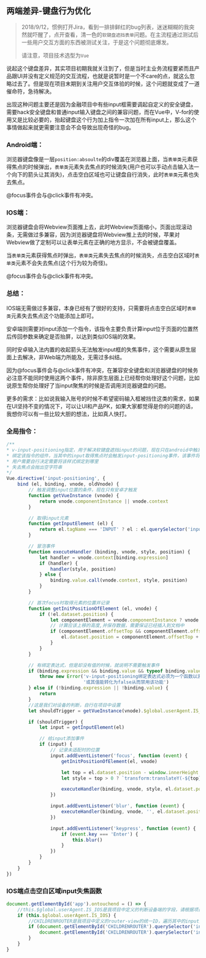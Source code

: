 ## 两端差异-键盘行为优化

> 2018/9/12，惯例打开Jira，看到一排排鲜红的bug列表，迷迷糊糊的我突然就吓醒了，点开查看，清一色的`软键盘遮挡表单`问题。在主流程通过测试后一些用户交互方面的东西被测试关注，于是这个问题彻底爆发。
>
> 请注意，项目技术选型为`Vue`

说起这个键盘差异，其实项目初期我就关注到了，但是当时主业务流程要紧而且产品跟UI并没有定义规范的交互流程，也就是说暂时是一个不care的点，就这么忽略过去了。但是现在项目末期到关注用户交互体验的时候，这个问题就变成了一道催命符，急待解决。

出现这种问题主要还是因为金融项目中有些input框需要调起自定义的安全键盘，需要hack安全键盘和普通input输入键盘之间的兼容问题，而在Vue中，V-for的使用又是比较必要的，抬起键盘这个行为加上指令一次加在所有input上，那么这个事情做起来就更需要注意会不会导致出现奇怪的bug。

### Android端：

浏览器键盘像是一层`position:absoulte`的div覆盖在浏览器上面，当`表单类`元素获得焦点的时候弹出，`表单类`元素失去焦点的时候消失(用户也可以手动点击输入法一个向下的箭头让其消失)，点击空白区域也可让键盘自行消失，此时`表单类`元素也失去焦点。

@focus事件会与@click事件有冲突。

### IOS端：

浏览器键盘会将Webview页面推上去，此时Webview页面缩小，页面出现滚动条，无需做过多兼容，因为浏览器键盘将Webview推上去的时候，苹果对Webview做了定制可以让表单元素在正确的地方显示，不会被键盘覆盖。

当`表单类`元素获得焦点时弹出，`表单类`元素失去焦点的时候消失，点击空白区域时`表单类`元素不会失去焦点(这个行为较为奇怪)。

@focus事件会与@click事件有冲突。

### 总结：

IOS端无需做过多兼容，本身已经有了很好的支持，只需要将点击空白区域时`表单类`元素失去焦点这个功能添加上即可。

安卓端则需要对input添加一个指令，该指令主要负责计算input位于页面的位置然后传回参数来确定是否抬屏，以达到类似IOS端的效果。

同时安卓输入法内置的收起箭头无法触发input框的失焦事件，这个需要从原生层面上去解决，非Web端力所能及，无需过多纠结。

因为@focus事件会与@click事件有冲突，在兼容安全键盘和浏览器键盘的时候务必注意不能同时使用这两个事件，除非原生层面上已经帮你处理好这个问题，比如说原生帮你处理好了当input聚焦的时候是否调用浏览器键盘的问题。

更多的需求：比如说我输入账号的时候不希望密码输入框被挡住这类的需求，如果在UI坚持不变的情况下，可以让UI和产品PK，如果大家都觉得是你的问题的话，我想你可以有一些比较大胆的想法，比如真人快打。

### 全局指令：

```javascript
/**
* v-input-positioning指定，用于解决软键盘遮挡input的问题，现在只在android中触发
* 绑定该指令的组件，当其中的input取得焦点时会触发input-positioning事件，该事件将该元素应该上移的样式抛出来
* 用户需要自行决定需要将该样式绑定到哪里
* 失去焦点会抛出空字符串
*/
Vue.directive('input-positioning', {
    bind (el, binding, vnode, oldVnode) {
        // 触发调整input位置的条件，现在只有安卓才触发
        function getVueInstance (vnode) {
            return vnode.componentInstance || vnode.context
        }

        // 取得input元素
        function getInputElement (el) {
            return el.tagName === 'INPUT' ? el : el.querySelector('input')
        }

        // 冒泡事件
        function executeHandler (binding, vnode, style, position) {
            let handler = vnode.context[binding.expression]
            if (handler) {
                handler(style, position)
            } else {
                binding.value.call(vnode.context, style, position)
            }
        }

        // 首次focus时取得元素的位置并记录
        function getInitPositionOfElement (el, vnode) {
            if (!el.dataset.position) {
                let componentElement = vnode.componentInstance ? vnode.componentInstance.$el : el
                // 计算应该上移的高度,并保存数据，需要保证已经插入到文档中
                if (componentElement.offsetTop && componentElement.offsetHeight) {
                    el.dataset.position = componentElement.offsetTop + componentElement.offsetHeight
                }
            }
        }

        // 有绑定表达式，但是却没有值的时候，就说明不需要触发事件
        if (binding.expression && binding.value && typeof binding.value !== 'function') {
            throw new Error('v-input-positioning绑定表达式必须为一个函数以激活input自适应位置功能，' +
                            '或其值能转化为false从而禁用该功能')
        } else if (!binding.expression || !binding.value) {
            return
        }
		//这是我们对设备的判断，自行在项目中设置
        let shouldTrigger = getVueInstance(vnode).$global.userAgent.IS_ANDROID

        if (shouldTrigger) {
            let input = getInputElement(el)

            // 给input添加事件
            if (input) {
                // 记录未适配时的位置
                input.addEventListener('focus', function (event) {
                    getInitPositionOfElement(el, vnode)

                    let top = el.dataset.position - window.innerHeight * 0.40
                    let style = top > 0 ? `transform:translateY(-${top}px)` : ''

                    executeHandler(binding, vnode, style, el.dataset.position)
                })

                input.addEventListener('blur', function (event) {
                    executeHandler(binding, vnode, '', el.dataset.position)
                })

                input.addEventListener('keypress', function (event) {
                    if (event.key === 'Enter') {
                        this.blur()
                    }
                })
            }
        }
    }
})
```

### IOS端点击空白区域input失焦函数

```javascript
document.getElementById('app').ontouchend = () => {
    //this.$global.userAgent.IS_IOS是我项目中定义的判断设备端的字段，请根据项目情况自行设置
    if (this.$global.userAgent.IS_IOS) {
        //CHILDRENROUTER是我项目中定义的router-view的统一ID，遍历其中的input并使它们全部失焦。
        if (document.getElementById('CHILDRENROUTER').querySelector('input')) {
            document.getElementById('CHILDRENROUTER').querySelector('input').blur()
        }
    }
}
```


